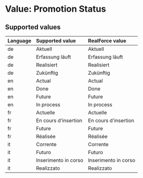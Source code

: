 # Value: Promotion Status

## Supported values

| Language | Supported value | RealForce value |
| :--- | :--- | :--- |
| de | Aktuell | Aktuell |
| de | Erfassung läuft | Erfassung läuft |
| de | Realisiert | Realisiert |
| de | Zukünftig | Zukünftig |
| en | Actual | Actual |
| en | Done | Done |
| en | Future | Future |
| en | In process | In process |
| fr | Actuelle | Actuelle |
| fr | En cours d'insertion | En cours d'insertion |
| fr | Future | Future |
| fr | Réalisée | Réalisée |
| it | Corrente | Corrente |
| it | Futuro | Futuro |
| it | Inserimento in corso | Inserimento in corso |
| it | Realizzato | Realizzato |
